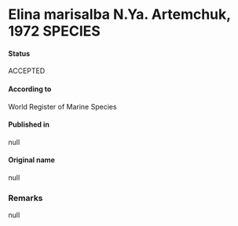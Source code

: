 Elina marisalba N.Ya. Artemchuk, 1972 SPECIES
=======

#### Status
ACCEPTED

#### According to
World Register of Marine Species

#### Published in
null

#### Original name
null

### Remarks
null